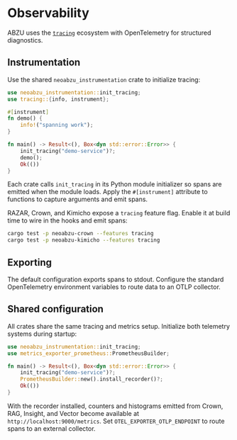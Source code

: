 # Observability

ABZU uses the [`tracing`](https://crates.io/crates/tracing) ecosystem with OpenTelemetry for
structured diagnostics.

## Instrumentation

Use the shared `neoabzu_instrumentation` crate to initialize tracing:

```rust
use neoabzu_instrumentation::init_tracing;
use tracing::{info, instrument};

#[instrument]
fn demo() {
    info!("spanning work");
}

fn main() -> Result<(), Box<dyn std::error::Error>> {
    init_tracing("demo-service")?;
    demo();
    Ok(())
}
```

Each crate calls `init_tracing` in its Python module initializer so spans are
emitted when the module loads. Apply the `#[instrument]` attribute to functions
to capture arguments and emit spans.

RAZAR, Crown, and Kimicho expose a `tracing` feature flag. Enable it at build
time to wire in the hooks and emit spans:

```bash
cargo test -p neoabzu-crown --features tracing
cargo test -p neoabzu-kimicho --features tracing
```

## Exporting

The default configuration exports spans to stdout. Configure the standard
OpenTelemetry environment variables to route data to an OTLP collector.

## Shared configuration

All crates share the same tracing and metrics setup. Initialize both telemetry
systems during startup:

```rust
use neoabzu_instrumentation::init_tracing;
use metrics_exporter_prometheus::PrometheusBuilder;

fn main() -> Result<(), Box<dyn std::error::Error>> {
    init_tracing("demo-service")?;
    PrometheusBuilder::new().install_recorder()?;
    Ok(())
}
```

With the recorder installed, counters and histograms emitted from Crown, RAG,
Insight, and Vector become available at `http://localhost:9000/metrics`. Set
`OTEL_EXPORTER_OTLP_ENDPOINT` to route spans to an external collector.
